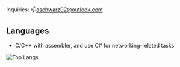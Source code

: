 Inquiries: 📫[aschwarz92@outlook.com](mailto:aschwarz92@outlook.com)

## Languages

- C/C++ with assembler, and use C# for networking-related tasks

![Top Langs](https://github-readme-stats.vercel.app/api/top-langs/?username=AlSch092&layout=compact&theme=radical)
